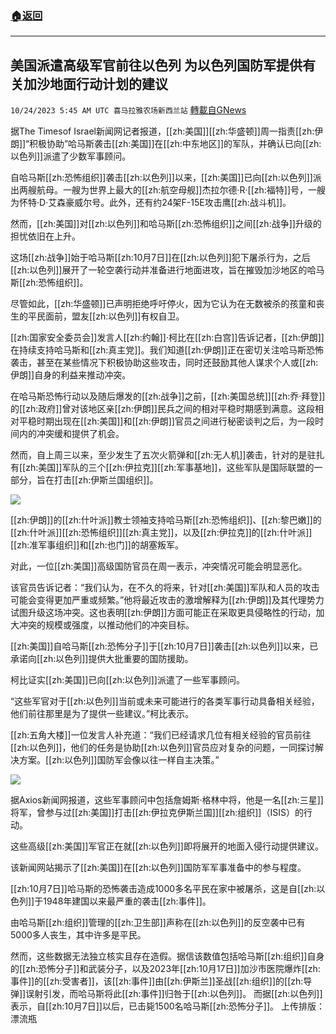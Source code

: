###  [:house:返回](README.md)
---


## 美国派遣高级军官前往以色列 为以色列国防军提供有关加沙地面行动计划的建议
`10/24/2023 5:45 AM UTC 喜马拉雅农场新西兰站` [轉載自GNews](https://gnews.org/articles/1873009)

         

据The Timesof Israel新闻网记者报道，[[zh:美国]][[zh:华盛顿]]周一指责[[zh:伊朗]]“积极协助”哈马斯袭击[[zh:美国]]在[[zh:中东地区]]的军队，并确认已向[[zh:以色列]]派遣了少数军事顾问。

自哈马斯[[zh:恐怖组织]]袭击[[zh:以色列]]以来，[[zh:美国]]已向[[zh:以色列]]派出两艘航母。一艘为世界上最大的[[zh:航空母舰]]杰拉尔德·R·[[zh:福特]]号，一艘为怀特·D·艾森豪威尔号。此外，还有约24架F-15E攻击鹰[[zh:战斗机]]。

然而，[[zh:美国]]对[[zh:以色列]]和哈马斯[[zh:恐怖组织]]之间[[zh:战争]]升级的担忧依旧在上升。

这场[[zh:战争]]始于哈马斯[[zh:10月7日]]在[[zh:以色列]]犯下屠杀行为，之后[[zh:以色列]]展开了一轮空袭行动并准备进行地面进攻，旨在摧毁加沙地区的哈马斯[[zh:恐怖组织]]。

尽管如此，[[zh:华盛顿]]已声明拒绝呼吁停火，因为它认为在无数被杀的孩童和丧生的平民面前，盟友[[zh:以色列]]有权自卫。

[[zh:国家安全委员会]]发言人[[zh:约翰]]·柯比在[[zh:白宫]]告诉记者，[[zh:伊朗]]在持续支持哈马斯和[[zh:真主党]]。我们知道[[zh:伊朗]]正在密切关注哈马斯恐怖袭击，甚至在某些情况下积极协助这些攻击，同时还鼓励其他人谋求个人或[[zh:伊朗]]自身的利益来推动冲突。

在哈马斯恐怖行动以及随后爆发的[[zh:战争]]之前，[[zh:美国总统]][[zh:乔·拜登]]的[[zh:政府]]曾对该地区亲[[zh:伊朗]]民兵之间的相对平稳时期感到满意。这段相对平稳时期出现在[[zh:美国]]和[[zh:伊朗]]官员之间进行秘密谈判之后，为一段时间内的冲突缓和提供了机会。

然而，自上周三以来，至少发生了五次火箭弹和[[zh:无人机]]袭击，针对的是驻扎有[[zh:美国]]军队的三个[[zh:伊拉克]][[zh:军事基地]]，这些军队是国际联盟的一部分，旨在打击[[zh:伊斯兰国组织]]。

![](ipfs://QmX42eK61htpehYd6V2ajyDFjkmjZSpxUZ4mTyVAdBMjnD?.png)


[[zh:伊朗]]的[[zh:什叶派]]教士领袖支持哈马斯[[zh:恐怖组织]]、[[zh:黎巴嫩]]的[[zh:什叶派]][[zh:恐怖组织]][[zh:真主党]]，以及[[zh:伊拉克]]的[[zh:什叶派]][[zh:准军事组织]]和[[zh:也门]]的胡塞叛军。

对此，一位[[zh:美国]]高级国防官员在周一表示，冲突情况可能会明显恶化。

该官员告诉记者：“我们认为，在不久的将来，针对[[zh:美国]]军队和人员的攻击可能会变得更加严重或频繁。”他将最近攻击的激增解释为[[zh:伊朗]]及其代理势力试图升级这场冲突。这也表明[[zh:伊朗]]方面可能正在采取更具侵略性的行动，加大冲突的规模或强度，以推动他们的冲突目标。

[[zh:美国]]自哈马斯[[zh:恐怖分子]]于[[zh:10月7日]]袭击[[zh:以色列]]以来，已承诺向[[zh:以色列]]提供大批重要的国防援助。

柯比证实[[zh:美国]]已向[[zh:以色列]]派遣了一些军事顾问。

“这些军官对于[[zh:以色列]]当前或未来可能进行的各类军事行动具备相关经验，他们前往那里是为了提供一些建议。”柯比表示。

[[zh:五角大楼]]一位发言人补充道：“我们已经请求几位有相关经验的官员前往[[zh:以色列]]，他们的任务是协助[[zh:以色列]]官员应对复杂的问题，一同探讨解决方案。[[zh:以色列]]国防军会像以往一样自主决策。”

![](ipfs://QmPeAKMtSAgkGTJDahkfoKHtEptTYjMWKvUAMtWE9djTD8?.png)


据Axios新闻网报道，这些军事顾问中包括詹姆斯·格林中将，他是一名[[zh:三星]]将军，曾参与过[[zh:美国]]打击[[zh:伊拉克伊斯兰国]][[zh:组织]]（ISIS）的行动。

这些高级[[zh:美国]]军官正在就[[zh:以色列]]即将展开的地面入侵行动提供建议。

该新闻网站揭示了[[zh:美国]]在[[zh:以色列]]国防军军事准备中的参与程度。

[[zh:10月7日]]哈马斯的恐怖袭击造成1000多名平民在家中被屠杀，这是自[[zh:以色列]]于1948年建国以来最严重的袭击[[zh:事件]]。

由哈马斯[[zh:组织]]管理的[[zh:卫生部]]声称在[[zh:以色列]]的反空袭中已有5000多人丧生，其中许多是平民。

然而，这些数据无法独立核实且存在造假。据信该数值包括哈马斯[[zh:组织]]自身的[[zh:恐怖分子]]和武装分子，以及2023年[[zh:10月17日]]加沙市医院爆炸[[zh:事件]]的[[zh:受害者]]，该[[zh:事件]]由[[zh:伊斯兰]]圣战[[zh:组织]]的[[zh:导弹]]误射引发，而哈马斯将此[[zh:事件]]归咎于[[zh:以色列]]。
而据[[zh:以色列]]表示，自[[zh:10月7日]]以后，已击毙1500名哈马斯[[zh:恐怖分子]]。
上传排版：漂流瓶
